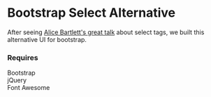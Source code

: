 # Bootstrap Select Alternative

After seeing [Alice Bartlett's great talk](https://www.youtube.com/watch?v=CUkMCQR4TpY) about select tags, we built this alternative UI for bootstrap.

### Requires
Bootstrap  
jQuery  
Font Awesome
